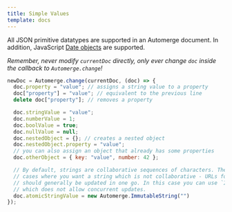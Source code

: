 ```yaml
---
title: Simple Values
template: docs
---
```


All JSON primitive datatypes are supported in an Automerge document. In addition, JavaScript [Date objects](https://developer.mozilla.org/en-US/docs/Web/JavaScript/Reference/Global_Objects/Date) are supported.

_Remember, never modify `currentDoc` directly, only ever change `doc` inside the callback to `Automerge.change`!_

```js
newDoc = Automerge.change(currentDoc, (doc) => {
  doc.property = "value"; // assigns a string value to a property
  doc["property"] = "value"; // equivalent to the previous line
  delete doc["property"]; // removes a property

  doc.stringValue = "value";
  doc.numberValue = 1;
  doc.boolValue = true;
  doc.nullValue = null;
  doc.nestedObject = {}; // creates a nested object
  doc.nestedObject.property = "value";
  // you can also assign an object that already has some properties
  doc.otherObject = { key: "value", number: 42 };

  // By default, strings are collaborative sequences of characters. There are
  // cases where you want a string which is not collaborative - URLs for example
  // should generally be updated in one go. In this case you can use `ImmutableString`,
  // which does not allow concurrent updates.
  doc.atomicStringValue = new Automerge.ImmutableString("")
});
```
